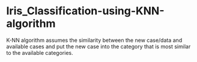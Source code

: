 # Iris_Classification-using-KNN-algorithm
K-NN algorithm assumes the similarity between the new case/data and available cases and put the new case into the category that is most similar to the available categories.
